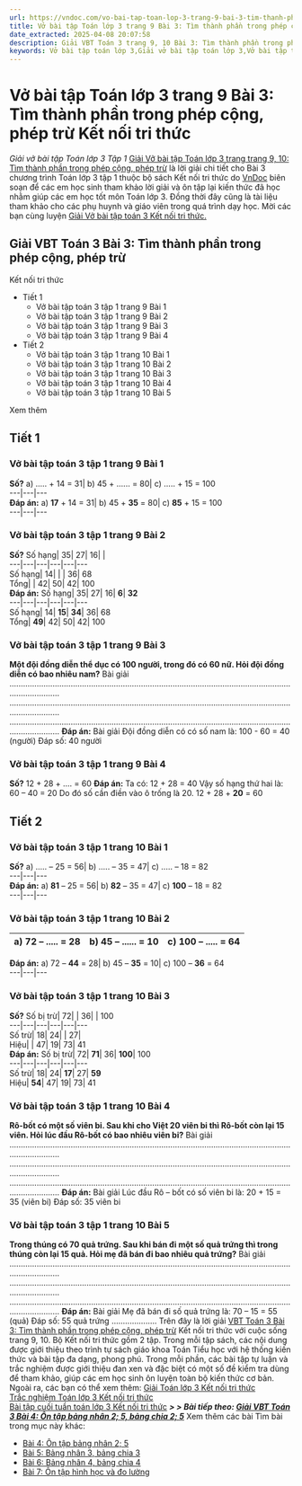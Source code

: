 ```yaml
---
url: https://vndoc.com/vo-bai-tap-toan-lop-3-trang-9-bai-3-tim-thanh-phan-trong-phep-cong-phep-tru-ket-noi-tri-thuc-304292
title: Vở bài tập Toán lớp 3 trang 9 Bài 3: Tìm thành phần trong phép cộng, phép trừ Kết nối tri thức - Giải vở bài tập Toán lớp 3 Tập 1 - VnDoc.com
date_extracted: 2025-04-08 20:07:58
description: Giải VBT Toán 3 trang 9, 10 Bài 3: Tìm thành phần trong phép cộng, phép trừ Kết nối là tài liệu giúp các em ôn tập lại hệ thống các bài tập rèn luyện kỹ năng giải vở bài tập Toán 3
keywords: Vở bài tập toán lớp 3,Giải vở bài tập toán lớp 3,Vở bài tập toán lớp 3 tập 1,Giải VBT Toán 3 trang 9 Kết nối,Giải VBT Toán 3 Bài 3 Tìm thành phần trong phép cộng phép trừ kết nối,vở bài tập toán lớp 3 sách kết nối,Tìm thành phần trong phép cộng phép trừ sách kết nối,Giải vở bài tập Toán 3 tập 1 trang 9 10,giải vở bài tập toán lớp 3 tập 1,Hướng dẫn giải bài tập Toán lớp 3,giải bài tập SBT toán lớp 3,bài tập toán lớp 3 có đáp án,để học tốt toán lớp 3,VBT Toán 3 kntt
---
```


# Vở bài tập Toán lớp 3 trang 9 Bài 3: Tìm thành phần trong phép cộng, phép trừ Kết nối tri thức
 _Giải vở bài tập Toán lớp 3 Tập 1_
[Giải Vở bài tập Toán lớp 3 trang trang 9, 10: Tìm thành phần trong phép cộng, phép trừ](<https://vndoc.com/vo-bai-tap-toan-lop-3-trang-9-bai-3-tim-thanh-phan-trong-phep-cong-phep-tru-ket-noi-tri-thuc-304292>) là lời giải chi tiết cho Bài 3 chương trình Toán lớp 3 tập 1 thuộc bộ sách Kết nối tri thức do [VnDoc](<https://vndoc.com/>) biên soạn để các em học sinh tham khảo lời giải và ôn tập lại kiến thức đã học nhằm giúp các em học tốt môn Toán lớp 3. Đồng thời đây cũng là tài liệu tham khảo cho các phụ huynh và giáo viên trong quá trình dạy học. Mời các bạn cùng luyện [Giải Vở bài tập toán 3 Kết nối tri thức.](<https://vndoc.com/vo-bai-tap-toan-lop-3-ket-noi-tri-thuc>)
## Giải VBT Toán 3 Bài 3: Tìm thành phần trong phép cộng, phép trừ   
Kết nối tri thức
  * Tiết 1
    * Vở bài tập toán 3 tập 1 trang 9 Bài 1
    * Vở bài tập toán 3 tập 1 trang 9 Bài 2
    * Vở bài tập toán 3 tập 1 trang 9 Bài 3
    * Vở bài tập toán 3 tập 1 trang 9 Bài 4
  * Tiết 2
    * Vở bài tập toán 3 tập 1 trang 10 Bài 1
    * Vở bài tập toán 3 tập 1 trang 10 Bài 2
    * Vở bài tập toán 3 tập 1 trang 10 Bài 3
    * Vở bài tập toán 3 tập 1 trang 10 Bài 4
    * Vở bài tập toán 3 tập 1 trang 10 Bài 5

Xem thêm
## Tiết 1
### Vở bài tập toán 3 tập 1 trang 9 Bài 1
**Số?**
a\) ..... + 14 = 31| b\) 45 + ...... = 80| c\) ..... + 15 = 100  
---|---|---  
**Đáp án:**
a\) **17** \+ 14 = 31| b\) 45 + **35** = 80| c\) **85** \+ 15 = 100  
---|---|---  
### Vở bài tập toán 3 tập 1 trang 9 Bài 2
**Số?**
Số hạng| 35| 27| 16| |   
---|---|---|---|---|---  
Số hạng| 14| | | 36| 68  
Tổng| | 42| 50| 42| 100  
**Đáp án:**
Số hạng| 35| 27| 16| **6**| **32**  
---|---|---|---|---|---  
Số hạng| 14| **15**| **34**|  36| 68  
Tổng| **49**|  42| 50| 42| 100  
### Vở bài tập toán 3 tập 1 trang 9 Bài 3
**Một đội đồng diễn thể dục có 100 người, trong đó có 60 nữ. Hỏi đội đồng diễn có bao nhiêu nam?**
Bài giải
..................................................................................................................................................
..................................................................................................................................................
..................................................................................................................................................
**Đáp án:**
Bài giải
Đội đồng diễn có có số nam là:
100 - 60 = 40 \(người\)
Đáp số: 40 người
### Vở bài tập toán 3 tập 1 trang 9 Bài 4
**Số?**
12 + 28 + .... = 60
**Đáp án:**
Ta có: 12 + 28 = 40
Vậy số hạng thứ hai là:
60 – 40 = 20
Do đó số cần điền vào ô trống là 20.
12 + 28 + **20** = 60
## Tiết 2
### Vở bài tập toán 3 tập 1 trang 10 Bài 1
**Số?**
a\) ..... – 25 = 56| b\) ..... – 35 = 47| c\) ..... – 18 = 82  
---|---|---  
**Đáp án:**
a\) **81** – 25 = 56| b\) **82** – 35 = 47| c\) **100** – 18 = 82  
---|---|---  
### Vở bài tập toán 3 tập 1 trang 10 Bài 2
a\) 72 – ..... = 28| b\) 45 – ...... = 10| c\) 100 – ..... = 64  
---|---|---  
**Đáp án:**
a\) 72 – **44** = 28| b\) 45 – **35** = 10| c\) 100 – **36** = 64  
---|---|---  
### Vở bài tập toán 3 tập 1 trang 10 Bài 3
**Số?**
Số bị trừ| 72| | 36| | 100  
---|---|---|---|---|---  
Số trừ| 18| 24| | 27|   
Hiệu| | 47| 19| 73| 41  
**Đáp án:**
Số bị trừ| 72| **71**|  36| **100**|  100  
---|---|---|---|---|---  
Số trừ| 18| 24| **17**|  27| **59**  
Hiệu| **54**|  47| 19| 73| 41  
### Vở bài tập toán 3 tập 1 trang 10 Bài 4
**Rô-bốt có một số viên bi. Sau khi cho Việt 20 viên bi thì Rô-bốt còn lại 15 viên. Hỏi lúc đầu Rô-bốt có bao nhiêu viên bi?**
Bài giải
..................................................................................................................................................
..................................................................................................................................................
..................................................................................................................................................
**Đáp án:**
Bài giải
Lúc đầu Rô – bốt có số viên bi là:
20 + 15 = 35 \(viên bi\)
Đáp số: 35 viên bi
### Vở bài tập toán 3 tập 1 trang 10 Bài 5
**Trong thúng có 70 quả trứng. Sau khi bán đi một số quả trứng thì trong thúng còn lại 15 quả. Hỏi mẹ đã bán đi bao nhiêu quả trứng?**
Bài giải
..................................................................................................................................................
..................................................................................................................................................
..................................................................................................................................................
**Đáp án:**
Bài giải
Mẹ đã bán đi số quả trứng là:
70 – 15 = 55 \(quả\)
Đáp số: 55 quả trứng
....................
Trên đây là lời giải [VBT Toán 3 Bài 3: Tìm thành phần trong phép cộng, phép trừ](<https://vndoc.com/vo-bai-tap-toan-lop-3-trang-9-bai-3-tim-thanh-phan-trong-phep-cong-phep-tru-ket-noi-tri-thuc-304292>) Kết nối tri thức với cuộc sống trang 9, 10. Bộ Kết nối tri thức gồm 2 tập. Trong mỗi tập sách, các nội dung được giới thiệu theo trình tự sách giáo khoa Toán Tiểu học với hệ thống kiến thức và bài tập đa dạng, phong phú. Trong mỗi phần, các bài tập tự luận và trắc nghiệm được giới thiệu đan xen và đặc biệt có một số đề kiểm tra dùng để tham khảo, giúp các em học sinh ôn luyện toàn bộ kiến thức cơ bản. Ngoài ra, các bạn có thể xem thêm:
[Giải Toán lớp 3 Kết nối tri thức](<https://vndoc.com/toan-lop-3-kntt>)  
[Trắc nghiệm Toán lớp 3 Kết nối tri thức](<https://vndoc.com/trac-nghiem-toan-3-kntt>)  
[Bài tập cuối tuần toán lớp 3 Kết nối tri thức](<https://vndoc.com/de-kiem-tra-cuoi-tuan-toan3>)
_**> > Bài tiếp theo: [Giải VBT Toán 3 Bài 4: Ôn tập bảng nhân 2; 5, bảng chia 2; 5](<https://vndoc.com/vo-bai-tap-toan-lop-3-trang-11-bai-4-on-tap-bang-nhan-2-5-bang-chia-2-5-ket-noi-tri-thuc-304299>)**_
Xem thêm các bài Tìm bài trong mục này khác:
  * [Bài 4: Ôn tập bảng nhân 2; 5](</toan-lop-3-trang-14-15-bai-4-on-tap-bang-nhan-2-5-bang-chia-2-5-kntt-269739>)
  * [Bài 5: Bảng nhân 3, bảng chia 3](</vo-bai-tap-toan-lop-3-trang-13-bai-5-bang-nhan-3-bang-chia-3-ket-noi-tri-thuc-304642>)
  * [Bài 6: Bảng nhân 4, bảng chia 4](</vo-bai-tap-toan-lop-3-trang-15-bai-6-bang-nhan-4-bang-chia-4-ket-noi-tri-thuc-304766>)
  * [Bài 7: Ôn tập hình học và đo lường](</vo-bai-tap-toan-lop-3-trang-17-bai-7-on-tap-hinh-hoc-va-do-luong-ket-noi-tri-thuc-304774>)

